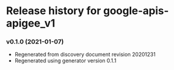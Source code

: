 # Release history for google-apis-apigee_v1

### v0.1.0 (2021-01-07)

* Regenerated from discovery document revision 20201231
* Regenerated using generator version 0.1.1

